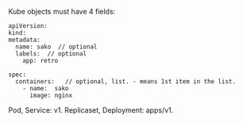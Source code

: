Kube objects must have 4 fields:
```
apiVersion: 
kind: 
metadata: 
  name: sako  // optional
  labels:  // optional
    app: retro

spec: 
  containers:   // optional, list. - means 1st item in the list.
    - name:  sako
      image: nginx
```

Pod, Service: v1. Replicaset, Deployment: apps/v1.
